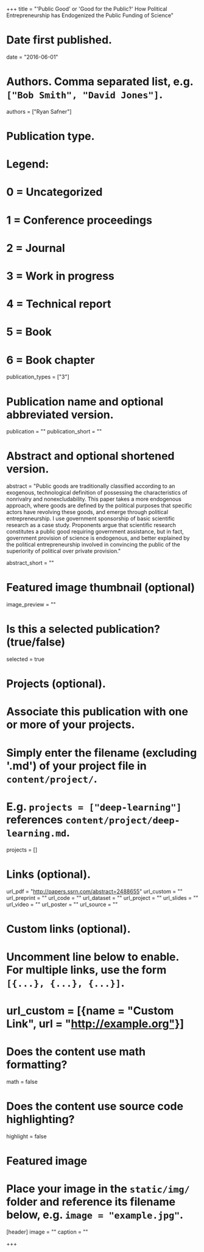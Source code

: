 +++
title = "'Public Good' or 'Good for the Public?' How Political Entrepreneurship has Endogenized the Public Funding of Science" 

# Date first published.
date = "2016-06-01"

# Authors. Comma separated list, e.g. `["Bob Smith", "David Jones"]`.
authors = ["Ryan Safner"]

# Publication type.
# Legend:
# 0 = Uncategorized
# 1 = Conference proceedings
# 2 = Journal
# 3 = Work in progress
# 4 = Technical report
# 5 = Book
# 6 = Book chapter
publication_types = ["3"]

# Publication name and optional abbreviated version.
publication = ""
publication_short = ""

# Abstract and optional shortened version.
abstract = "Public goods are traditionally classified according to an exogenous, technological definition of possessing the characteristics of nonrivalry and nonexcludability. This paper takes a more endogenous approach, where goods are defined by the political purposes that specific actors have revolving these goods, and emerge through political entrepreneurship. I use government sponsorship of basic scientific research as a case study. Proponents argue that scientific research constitutes a public good requiring government assistance, but in fact, government provision of science is endogenous, and better explained by the political entrepreneurship involved in convincing the public of the superiority of political over private provision."

abstract_short = ""

# Featured image thumbnail (optional)
image_preview = ""

# Is this a selected publication? (true/false)
selected = true

# Projects (optional).
#   Associate this publication with one or more of your projects.
#   Simply enter the filename (excluding '.md') of your project file in `content/project/`.
#   E.g. `projects = ["deep-learning"]` references `content/project/deep-learning.md`.
projects = []

# Links (optional).
url_pdf = "http://papers.ssrn.com/abstract=2488655"
url_custom = ""
url_preprint = ""
url_code = ""
url_dataset = ""
url_project = ""
url_slides = ""
url_video = ""
url_poster = ""
url_source = ""

# Custom links (optional).
#   Uncomment line below to enable. For multiple links, use the form `[{...}, {...}, {...}]`.
# url_custom = [{name = "Custom Link", url = "http://example.org"}]

# Does the content use math formatting?
math = false

# Does the content use source code highlighting?
highlight = false

# Featured image
# Place your image in the `static/img/` folder and reference its filename below, e.g. `image = "example.jpg"`.
[header]
image = ""
caption = ""

+++
